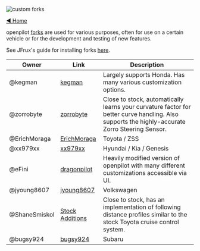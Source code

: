 ![custom forks](https://user-images.githubusercontent.com/37757984/82701890-d2a56880-9c25-11ea-8ed8-fc287b7ae883.png)

[◄ Home](https://github.com/commaai/openpilot/wiki)

openpilot [forks](https://en.wikipedia.org/wiki/Fork_(software_development)) are used for various purposes, often for use on a certain vehicle or for the development and testing of new features.

See JFrux's guide for installing forks [here](https://medium.com/@jfrux/comma-eon-installing-a-fork-of-openpilot-5c2b5c134b4b).


| Owner         | Link                                                                | Description             |
| ------------- | ------------------------------------------------------------------- | ----------------------- |
| @kegman       | [kegman](https://github.com/kegman/openpilot)                       | Largely supports Honda. Has many various customization options. |
| @zorrobyte    | [zorrobyte](https://github.com/zorrobyte/openpilot)                 | Close to stock, automatically learns your curvature factor for better curve handling. Also supports the highly-accurate Zorro Steering Sensor. |
| @ErichMoraga  | [ErichMoraga](https://github.com/ErichMoraga/openpilot)             | Toyota / ZSS |
| @xx979xx      | [xx979xx](https://github.com/xx979xx/openpilot/tree/HKG_community)  | Hyundai / Kia / Genesis |
| @eFini        | [dragonpilot](https://github.com/dragonpilot-community/dragonpilot) | Heavily modified version of openpilot with many different customizations accessible via UI. |
| @jyoung8607   | [jyoung8607](https://github.com/jyoung8607/openpilot)               | Volkswagen |
| @ShaneSmiskol | [Stock Additions](https://github.com/ShaneSmiskol/openpilot)        | Close to stock, has an implementation of following distance profiles similar to the stock Toyota cruise control system. |
| @bugsy924     | [bugsy924](https://github.com/bugsy924/openpilot)                   | Subaru |
